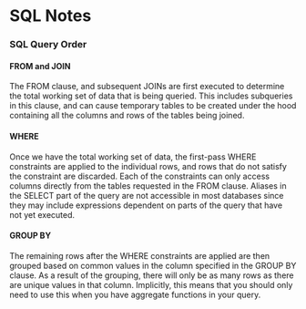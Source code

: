 # SQL Notes

### SQL Query Order

#### FROM and JOIN

The FROM clause, and subsequent JOINs are first executed to determine the total working set of data that is being queried. This includes subqueries in this clause, and can cause temporary tables to be created under the hood containing all the columns and rows of the tables being joined.

#### WHERE

Once we have the total working set of data, the first-pass WHERE constraints are applied to the individual rows, and rows that do not satisfy the constraint are discarded. Each of the constraints can only access columns directly from the tables requested in the FROM clause. Aliases in the SELECT part of the query are not accessible in most databases since they may include expressions dependent on parts of the query that have not yet executed.

#### GROUP BY

The remaining rows after the WHERE constraints are applied are then grouped based on common values in the column specified in the GROUP BY clause. As a result of the grouping, there will only be as many rows as there are unique values in that column. Implicitly, this means that you should only need to use this when you have aggregate functions in your query.

####
